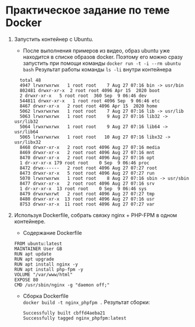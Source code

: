 # Практическое задание по теме Docker

1. Запустить контейнер с Ubuntu.

    * После выполнения примеров из видео, образ ubuntu уже находится в списке образов docker. Поэтому его можно сразу запустить при помощи команды
    `docker run -t -i --rm ubuntu bash`
    Результат работы команды `ls -li` внутри контейнера
    ```
      total 48
      4947 lrwxrwxrwx   1 root root    7 Aug 27 07:16 bin -> usr/bin
      802481 drwxr-xr-x  2 root root 4096 Apr 15  2020 boot
      2 drwxr-xr-x   5 root root  360 Sep  9 06:46 dev
      544811 drwxr-xr-x   1 root root 4096 Sep  9 06:46 etc
      8467 drwxr-xr-x   2 root root 4096 Apr 15  2020 home
      5062 lrwxrwxrwx   1 root root    7 Aug 27 07:16 lib -> usr/lib
      5063 lrwxrwxrwx   1 root root    9 Aug 27 07:16 lib32 -> usr/lib32
      5064 lrwxrwxrwx   1 root root    9 Aug 27 07:16 lib64 -> usr/lib64
      5065 lrwxrwxrwx   1 root root   10 Aug 27 07:16 libx32 -> usr/libx32
      8468 drwxr-xr-x   2 root root 4096 Aug 27 07:16 media
      8469 drwxr-xr-x   2 root root 4096 Aug 27 07:16 mnt
      8470 drwxr-xr-x   2 root root 4096 Aug 27 07:16 opt
      1 dr-xr-xr-x 179 root root    0 Sep  9 06:46 proc
      8472 drwx------   2 root root 4096 Aug 27 07:27 root
      8473 drwxr-xr-x   5 root root 4096 Aug 27 07:27 run
      5070 lrwxrwxrwx   1 root root    8 Aug 27 07:16 sbin -> usr/sbin
      8477 drwxr-xr-x   2 root root 4096 Aug 27 07:16 srv
      1 dr-xr-xr-x  13 root root    0 Sep  9 06:46 sys
      8479 drwxrwxrwt   2 root root 4096 Aug 27 07:27 tmp
      8480 drwxr-xr-x  13 root root 4096 Aug 27 07:16 usr
      8753 drwxr-xr-x  11 root root 4096 Aug 27 07:27 var
    ```

1. Используя Dockerfile, собрать связку nginx + PHP-FPM в одном контейнере.

    * Содержание Dockerfile
    ```    
    FROM ubuntu:latest
    MAINTAINER User GB
    RUN apt update
    RUN apt upgrade
    RUN apt install nginx -y
    RUN apt install php-fpm -y
    VOLUME "/var/www/html"
    EXPOSE 80
    CMD /usr/sbin/nginx -g "daemon off;"
    ```
    * Сборка Dockerfile  
      `docker build -t nginx_phpfpm .`
      Результат сборки:
      ```
      Successfully built cbffd4aeba21
      Successfully tagged nginx_phpfpm:latest
      ```

    